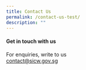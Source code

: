 ```yaml
---
title: Contact Us
permalink: /contact-us-test/
description: ""
---
```

#### **Get in touch with us**

For enquiries, write to us <br>
[contact@sicw.gov.sg](mailto:contact@sicw.gov.sg)